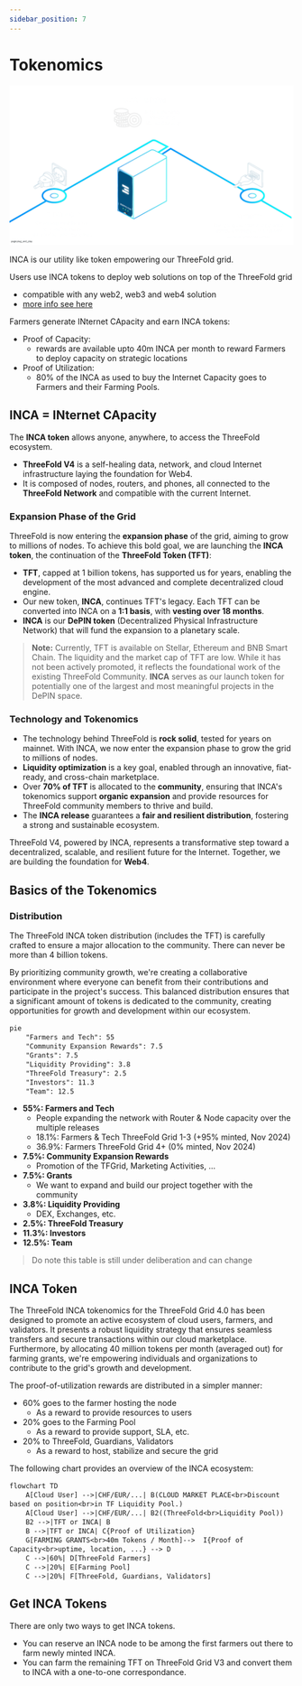 ```yaml
---
sidebar_position: 7
---
```


# Tokenomics

![](img/inca_tokens.png)

INCA is our utility like token empowering our ThreeFold grid.

Users use INCA tokens to deploy web solutions on top of the ThreeFold grid

- compatible with any web2, web3 and web4 solution
- [more info see here](use.md)

Farmers generate INternet CApacity and earn INCA tokens:

- Proof of Capacity: 
  - rewards are available upto 40m INCA per month to reward Farmers to deploy capacity on strategic locations
- Proof of Utilization: 
  - 80% of the INCA as used to buy the Internet Capacity goes to Farmers and their Farming Pools.


## INCA = **IN**ternet **CA**pacity

The **INCA token** allows anyone, anywhere, to access the ThreeFold ecosystem. 

- **ThreeFold V4** is a self-healing data, network, and cloud Internet infrastructure laying the foundation for Web4. 
- It is composed of nodes, routers, and phones, all connected to the **ThreeFold Network** and compatible with the current Internet.

### Expansion Phase of the Grid

ThreeFold is now entering the **expansion phase** of the grid, aiming to grow to millions of nodes. To achieve this bold goal, we are launching the **INCA token**, the continuation of the **ThreeFold Token (TFT)**:

- **TFT**, capped at 1 billion tokens, has supported us for years, enabling the development of the most advanced and complete decentralized cloud engine.
- Our new token, **INCA**, continues TFT's legacy. Each TFT can be converted into INCA on a **1:1 basis**, with **vesting over 18 months**.
- **INCA** is our **DePIN token** (Decentralized Physical Infrastructure Network) that will fund the expansion to a planetary scale.

> **Note:** Currently, TFT is available on Stellar, Ethereum and BNB Smart Chain. The liquidity and the market cap of TFT are low. While it has not been actively promoted, it reflects the foundational work of the existing ThreeFold Community. **INCA** serves as our launch token for potentially one of the largest and most meaningful projects in the DePIN space.

### Technology and Tokenomics

- The technology behind ThreeFold is **rock solid**, tested for years on mainnet. With INCA, we now enter the expansion phase to grow the grid to millions of nodes.
- **Liquidity optimization** is a key goal, enabled through an innovative, fiat-ready, and cross-chain marketplace.
- Over **70% of TFT** is allocated to the **community**, ensuring that INCA's tokenomics support **organic expansion** and provide resources for ThreeFold community members to thrive and build.
- The **INCA release** guarantees a **fair and resilient distribution**, fostering a strong and sustainable ecosystem.

ThreeFold V4, powered by INCA, represents a transformative step toward a decentralized, scalable, and resilient future for the Internet. Together, we are building the foundation for **Web4**.


## Basics of the Tokenomics

### Distribution


The ThreeFold INCA token distribution (includes the TFT) is carefully crafted to ensure a major allocation to the community. There can never be more than 4 billion tokens.

By prioritizing community growth, we're creating a collaborative environment where everyone can benefit from their contributions and participate in the project's success. This balanced distribution ensures that a significant amount of tokens is dedicated to the community, creating opportunities for growth and development within our ecosystem.


```mermaid
pie
    "Farmers and Tech": 55
    "Community Expansion Rewards": 7.5
    "Grants": 7.5
    "Liquidity Providing": 3.8
    "ThreeFold Treasury": 2.5
    "Investors": 11.3
    "Team": 12.5
```

- **55%: Farmers and Tech**
  - People expanding the network with Router & Node capacity over the multiple releases
  - 18.1%: Farmers & Tech ThreeFold Grid 1-3 (+95% minted, Nov 2024)
  - 36.9%: Farmers ThreeFold Grid 4+ (0% minted, Nov 2024)
- **7.5%: Community Expansion Rewards**
  - Promotion of the TFGrid, Marketing Activities, ... 
- **7.5%: Grants**
  - We want to expand and build our project together with the community
- **3.8%: Liquidity Providing**
  - DEX, Exchanges, etc.
- **2.5%: ThreeFold Treasury**
- **11.3%: Investors**
- **12.5%: Team**


> Do note this table is still under deliberation and can change

## INCA Token

The ThreeFold INCA tokenomics for the ThreeFold Grid 4.0 has been designed to promote an active ecosystem of cloud users, farmers, and validators. It presents a robust liquidity strategy that ensures seamless transfers and secure transactions within our cloud marketplace. Furthermore, by allocating 40 million tokens per month (averaged out) for farming grants, we're empowering individuals and organizations to contribute to the grid's growth and development.

The proof-of-utilization rewards are distributed in a simpler manner:

- 60% goes to the farmer hosting the node
  - As a reward to provide resources to users
- 20% goes to the Farming Pool
  - As a reward to provide support, SLA, etc.
- 20% to ThreeFold, Guardians, Validators
  - As a reward to host, stabilize and secure the grid

The following chart provides an overview of the INCA ecosystem:

```mermaid
flowchart TD
    A[Cloud User] -->|CHF/EUR/...| B(CLOUD MARKET PLACE<br>Discount based on position<br>in TF Liquidity Pool.)
    A[Cloud User] -->|CHF/EUR/...| B2((ThreeFold<br>Liquidity Pool))
    B2 -->|TFT or INCA| B
    B -->|TFT or INCA| C{Proof of Utilization}
    G[FARMING GRANTS<br>40m Tokens / Month]-->  I{Proof of Capacity<br>uptime, location, ...} --> D
    C -->|60%| D[ThreeFold Farmers]
    C -->|20%| E[Farming Pool]
    C -->|20%| F[ThreeFold, Guardians, Validators]
  ```

## Get INCA Tokens

There are only two ways to get INCA tokens. 

- You can reserve an INCA node to be among the first farmers out there to farm newly minted INCA. 
- You can farm the remaining TFT on ThreeFold Grid V3 and convert them to INCA with a one-to-one correspondance.
